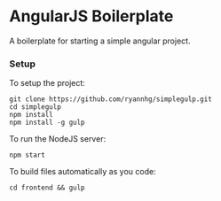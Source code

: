 # AngularJS Boilerplate
A boilerplate for starting a simple angular project.

### Setup

To setup the project:
```
git clone https://github.com/ryannhg/simplegulp.git
cd simplegulp
npm install
npm install -g gulp
```

To run the NodeJS server:
```
npm start
```

To build files automatically as you code:
```
cd frontend && gulp
```